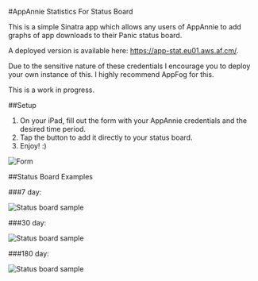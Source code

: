 #AppAnnie Statistics For Status Board

This is a simple Sinatra app which allows any users of AppAnnie to add graphs of app downloads to their Panic status board.

A deployed version is available here: https://app-stat.eu01.aws.af.cm/.

Due to the sensitive nature of these credentials I encourage you to deploy your own instance of this. I highly recommend AppFog for this.

This is a work in progress.

##Setup

1. On your iPad, fill out the form with your AppAnnie credentials and the desired time period.
2. Tap the button to add it directly to your status board. 
3. Enjoy! :)

![Form](https://app-stat.eu01.aws.af.cm/img/Form.png)

##Status Board Examples

###7 day:

![Status board sample](https://app-stat.eu01.aws.af.cm/img/7Days.png)

###30 day:

![Status board sample](https://app-stat.eu01.aws.af.cm/img/30Days.png)

###180 day:

![Status board sample](https://app-stat.eu01.aws.af.cm/img/180Days.png)
